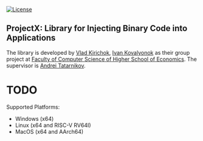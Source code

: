 [![License](https://img.shields.io/badge/license-MIT-green.svg)](LICENSE)

ProjectX: Library for Injecting Binary Code into Applications
---

The library is developed by [Vlad Kirichok](https://github.com/vlad1kirpichok), [Ivan Kovalyonok](https://github.com/KIvy17) as their group project at
[Faculty of Computer Science of Higher School of Economics](https://cs.hse.ru/en/).
The supervisor is [Andrei Tatarnikov](https://github.com/andrewt0301).

# TODO

Supported Platforms:

* Windows (x64)
* Linux (x64 and RISC-V RV64I)
* MacOS (x64 and AArch64)
